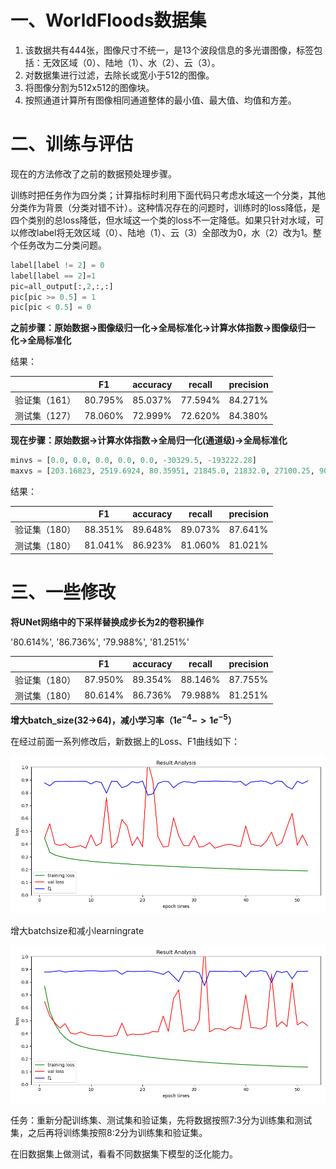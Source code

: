 # 一、WorldFloods数据集

1. 该数据共有444张，图像尺寸不统一，是13个波段信息的多光谱图像，标签包括：无效区域（0）、陆地（1）、水（2）、云（3）。
2. 对数据集进行过滤，去除长或宽小于512的图像。
3. 将图像分割为512x512的图像块。
4. 按照通道计算所有图像相同通道整体的最小值、最大值、均值和方差。

# 二、训练与评估

现在的方法修改了之前的数据预处理步骤。

训练时把任务作为四分类；计算指标时利用下面代码只考虑水域这一个分类，其他分类作为背景（分类对错不计）。这种情况存在的问题时，训练时的loss降低，是四个类别的总loss降低，但水域这一个类的loss不一定降低。如果只针对水域，可以修改label将无效区域（0）、陆地（1）、云（3）全部改为0，水（2）改为1。整个任务改为二分类问题。

```python
label[label != 2] = 0
label[label == 2]=1
pic=all_output[:,2,:,:]
pic[pic >= 0.5] = 1
pic[pic < 0.5] = 0
```

**之前步骤：原始数据->图像级归一化->全局标准化->计算水体指数->图像级归一化->全局标准化**

结果：

|               | F1      | accuracy | recall  | precision |
| ------------- | ------- | -------- | ------- | --------- |
| 验证集（161） | 80.795% | 85.037%  | 77.594% | 84.271%   |
| 测试集（127） | 78.060% | 72.999%  | 72.620% | 84.380%   |

**现在步骤：原始数据->计算水体指数->全局归一化(通道级)->全局标准化**

```python
minvs = [0.0, 0.0, 0.0, 0.0, 0.0, -30329.5, -193222.28]
maxvs = [203.16823, 2519.6924, 80.35951, 21845.0, 21832.0, 27100.25, 90159.72]
```

结果：

|               | F1      | accuracy | recall  | precision |
| ------------- | ------- | -------- | ------- | --------- |
| 验证集（180） | 88.351% | 89.648%  | 89.073% | 87.641%   |
| 测试集（180） | 81.041% | 86.923%  | 81.060% | 81.021%   |

# 三、一些修改

**将UNet网络中的下采样替换成步长为2的卷积操作**

'80.614%', '86.736%', '79.988%', '81.251%'

|               | F1      | accuracy | recall  | precision |
| ------------- | ------- | -------- | ------- | --------- |
| 验证集（180） | 87.950% | 89.354%  | 88.146% | 87.755%   |
| 测试集（180） | 80.614% | 86.736%  | 79.988% | 81.251%   |

**增大batch_size(32->64)，减小学习率（$1e^{-4}->1e^{-5}$）**

在经过前面一系列修改后，新数据上的Loss、F1曲线如下：

![image-20220625093055782](周报.assets/image-20220625093055782.png)

增大batchsize和减小learningrate

![image-20220625170831108](周报.assets/image-20220625170831108.png)

任务：重新分配训练集、测试集和验证集，先将数据按照7:3分为训练集和测试集，之后再将训练集按照8:2分为训练集和验证集。

在旧数据集上做测试，看看不同数据集下模型的泛化能力。
